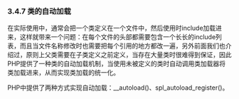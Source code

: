### 3.4.7 类的自动加载
在实际使用中，通常会把一个类定义在一个文件中，然后使用时include加载进来，这样就带来一个问题：在每个文件的头部都需要包含一个长长的include列表，而且当文件名称修改时也需要把每个引用的地方都改一遍，另外前面我们也介绍过，原则上父类需要在子类定义之前定义，当存在大量类时很难得到保证，因此PHP提供了一种类的自动加载机制，当使用未被定义的类时自动调用类加载器将类加载进来，从而实现类加载的统一化。

PHP中提供了两种方式实现自动加载：__autoload()、spl_autoload_register()。



